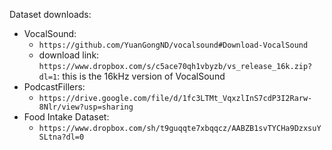 Dataset downloads:

- VocalSound:
    - `https://github.com/YuanGongND/vocalsound#Download-VocalSound`
    - download link: `https://www.dropbox.com/s/c5ace70qh1vbyzb/vs_release_16k.zip?dl=1`: this is the 16kHz version of VocalSound
- PodcastFillers: 
    - `https://drive.google.com/file/d/1fc3LTMt_VqxzlInS7cdP3I2Rarw-8Nlr/view?usp=sharing`
- Food Intake Dataset:
    - `https://www.dropbox.com/sh/t9guqqte7xbqqcz/AABZB1svTYCHa9DzxsuYSLtna?dl=0`
